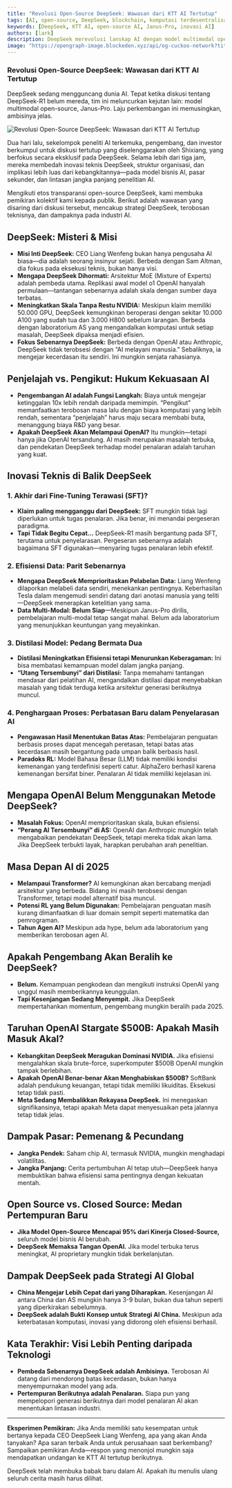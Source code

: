 ```yaml
---
title: "Revolusi Open-Source DeepSeek: Wawasan dari KTT AI Tertutup"
tags: [AI, open-source, DeepSeek, blockchain, komputasi terdesentralisasi]
keywords: [DeepSeek, KTT AI, open-source AI, Janus-Pro, inovasi AI]
authors: [lark]
description: DeepSeek merevolusi lanskap AI dengan model multimodal open-source-nya, Janus-Pro. Artikel ini menggali wawasan dari KTT AI tertutup baru-baru ini, mengeksplorasi inovasi teknis DeepSeek, fokus strategis, dan potensi dampaknya pada industri AI.
image: "https://opengraph-image.blockeden.xyz/api/og-cuckoo-network?title=Revolusi%20Open-Source%20DeepSeek:%20Wawasan%20dari%20KTT%20AI%20Tertutup"
---
```


### **Revolusi Open-Source DeepSeek: Wawasan dari KTT AI Tertutup**

DeepSeek sedang mengguncang dunia AI. Tepat ketika diskusi tentang DeepSeek-R1 belum mereda, tim ini meluncurkan kejutan lain: model multimodal open-source, Janus-Pro. Laju perkembangan ini memusingkan, ambisinya jelas.

![Revolusi Open-Source DeepSeek: Wawasan dari KTT AI Tertutup](https://opengraph-image.blockeden.xyz/api/og-cuckoo-network?title=Revolusi%20Open-Source%20DeepSeek:%20Wawasan%20dari%20KTT%20AI%20Tertutup)

Dua hari lalu, sekelompok peneliti AI terkemuka, pengembang, dan investor berkumpul untuk diskusi tertutup yang diselenggarakan oleh Shixiang, yang berfokus secara eksklusif pada DeepSeek. Selama lebih dari tiga jam, mereka membedah inovasi teknis DeepSeek, struktur organisasi, dan implikasi lebih luas dari kebangkitannya—pada model bisnis AI, pasar sekunder, dan lintasan jangka panjang penelitian AI.

Mengikuti etos transparansi open-source DeepSeek, kami membuka pemikiran kolektif kami kepada publik. Berikut adalah wawasan yang disaring dari diskusi tersebut, mencakup strategi DeepSeek, terobosan teknisnya, dan dampaknya pada industri AI.

## **DeepSeek: Misteri & Misi**

- **Misi Inti DeepSeek:** CEO Liang Wenfeng bukan hanya pengusaha AI biasa—dia adalah seorang insinyur sejati. Berbeda dengan Sam Altman, dia fokus pada eksekusi teknis, bukan hanya visi.
- **Mengapa DeepSeek Dihormati:** Arsitektur MoE (Mixture of Experts) adalah pembeda utama. Replikasi awal model o1 OpenAI hanyalah permulaan—tantangan sebenarnya adalah skala dengan sumber daya terbatas.
- **Meningkatkan Skala Tanpa Restu NVIDIA:** Meskipun klaim memiliki 50.000 GPU, DeepSeek kemungkinan beroperasi dengan sekitar 10.000 A100 yang sudah tua dan 3.000 H800 sebelum larangan. Berbeda dengan laboratorium AS yang mengandalkan komputasi untuk setiap masalah, DeepSeek dipaksa menjadi efisien.
- **Fokus Sebenarnya DeepSeek:** Berbeda dengan OpenAI atau Anthropic, DeepSeek tidak terobsesi dengan “AI melayani manusia.” Sebaliknya, ia mengejar kecerdasan itu sendiri. Ini mungkin senjata rahasianya.

## **Penjelajah vs. Pengikut: Hukum Kekuasaan AI**

- **Pengembangan AI adalah Fungsi Langkah:** Biaya untuk mengejar ketinggalan 10x lebih rendah daripada memimpin. “Pengikut” memanfaatkan terobosan masa lalu dengan biaya komputasi yang lebih rendah, sementara “penjelajah” harus maju secara membabi buta, menanggung biaya R&D yang besar.
- **Apakah DeepSeek Akan Melampaui OpenAI?** Itu mungkin—tetapi hanya jika OpenAI tersandung. AI masih merupakan masalah terbuka, dan pendekatan DeepSeek terhadap model penalaran adalah taruhan yang kuat.

## **Inovasi Teknis di Balik DeepSeek**

### **1. Akhir dari Fine-Tuning Terawasi (SFT)?**

- **Klaim paling mengganggu dari DeepSeek:** SFT mungkin tidak lagi diperlukan untuk tugas penalaran. Jika benar, ini menandai pergeseran paradigma.
- **Tapi Tidak Begitu Cepat…** DeepSeek-R1 masih bergantung pada SFT, terutama untuk penyelarasan. Pergeseran sebenarnya adalah bagaimana SFT digunakan—menyaring tugas penalaran lebih efektif.

### **2. Efisiensi Data: Parit Sebenarnya**

- **Mengapa DeepSeek Memprioritaskan Pelabelan Data:** Liang Wenfeng dilaporkan melabeli data sendiri, menekankan pentingnya. Keberhasilan Tesla dalam mengemudi sendiri datang dari anotasi manusia yang teliti—DeepSeek menerapkan ketelitian yang sama.
- **Data Multi-Modal: Belum Siap**—Meskipun Janus-Pro dirilis, pembelajaran multi-modal tetap sangat mahal. Belum ada laboratorium yang menunjukkan keuntungan yang meyakinkan.

### **3. Distilasi Model: Pedang Bermata Dua**

- **Distilasi Meningkatkan Efisiensi tetapi Menurunkan Keberagaman:** Ini bisa membatasi kemampuan model dalam jangka panjang.
- **“Utang Tersembunyi” dari Distilasi:** Tanpa memahami tantangan mendasar dari pelatihan AI, mengandalkan distilasi dapat menyebabkan masalah yang tidak terduga ketika arsitektur generasi berikutnya muncul.

### **4. Penghargaan Proses: Perbatasan Baru dalam Penyelarasan AI**

- **Pengawasan Hasil Menentukan Batas Atas:** Pembelajaran penguatan berbasis proses dapat mencegah peretasan, tetapi batas atas kecerdasan masih bergantung pada umpan balik berbasis hasil.
- **Paradoks RL:** Model Bahasa Besar (LLM) tidak memiliki kondisi kemenangan yang terdefinisi seperti catur. AlphaZero berhasil karena kemenangan bersifat biner. Penalaran AI tidak memiliki kejelasan ini.

## **Mengapa OpenAI Belum Menggunakan Metode DeepSeek?**

- **Masalah Fokus:** OpenAI memprioritaskan skala, bukan efisiensi.
- **“Perang AI Tersembunyi” di AS:** OpenAI dan Anthropic mungkin telah mengabaikan pendekatan DeepSeek, tetapi mereka tidak akan lama. Jika DeepSeek terbukti layak, harapkan perubahan arah penelitian.

## **Masa Depan AI di 2025**

- **Melampaui Transformer?** AI kemungkinan akan bercabang menjadi arsitektur yang berbeda. Bidang ini masih terobsesi dengan Transformer, tetapi model alternatif bisa muncul.
- **Potensi RL yang Belum Digunakan:** Pembelajaran penguatan masih kurang dimanfaatkan di luar domain sempit seperti matematika dan pemrograman.
- **Tahun Agen AI?** Meskipun ada hype, belum ada laboratorium yang memberikan terobosan agen AI.

## **Apakah Pengembang Akan Beralih ke DeepSeek?**

- **Belum.** Kemampuan pengkodean dan mengikuti instruksi OpenAI yang unggul masih memberikannya keunggulan.
- **Tapi Kesenjangan Sedang Menyempit.** Jika DeepSeek mempertahankan momentum, pengembang mungkin beralih pada 2025.

## **Taruhan OpenAI Stargate $500B: Apakah Masih Masuk Akal?**

- **Kebangkitan DeepSeek Meragukan Dominasi NVIDIA.** Jika efisiensi mengalahkan skala brute-force, superkomputer $500B OpenAI mungkin tampak berlebihan.
- **Apakah OpenAI Benar-benar Akan Menghabiskan $500B?** SoftBank adalah pendukung keuangan, tetapi tidak memiliki likuiditas. Eksekusi tetap tidak pasti.
- **Meta Sedang Membalikkan Rekayasa DeepSeek.** Ini menegaskan signifikansinya, tetapi apakah Meta dapat menyesuaikan peta jalannya tetap tidak jelas.

## **Dampak Pasar: Pemenang & Pecundang**

- **Jangka Pendek:** Saham chip AI, termasuk NVIDIA, mungkin menghadapi volatilitas.
- **Jangka Panjang:** Cerita pertumbuhan AI tetap utuh—DeepSeek hanya membuktikan bahwa efisiensi sama pentingnya dengan kekuatan mentah.

## **Open Source vs. Closed Source: Medan Pertempuran Baru**

- **Jika Model Open-Source Mencapai 95% dari Kinerja Closed-Source,** seluruh model bisnis AI berubah.
- **DeepSeek Memaksa Tangan OpenAI.** Jika model terbuka terus meningkat, AI proprietary mungkin tidak berkelanjutan.

## **Dampak DeepSeek pada Strategi AI Global**

- **China Mengejar Lebih Cepat dari yang Diharapkan.** Kesenjangan AI antara China dan AS mungkin hanya 3-9 bulan, bukan dua tahun seperti yang diperkirakan sebelumnya.
- **DeepSeek adalah Bukti Konsep untuk Strategi AI China.** Meskipun ada keterbatasan komputasi, inovasi yang didorong oleh efisiensi berhasil.

## **Kata Terakhir: Visi Lebih Penting daripada Teknologi**

- **Pembeda Sebenarnya DeepSeek adalah Ambisinya.** Terobosan AI datang dari mendorong batas kecerdasan, bukan hanya menyempurnakan model yang ada.
- **Pertempuran Berikutnya adalah Penalaran.** Siapa pun yang mempelopori generasi berikutnya dari model penalaran AI akan menentukan lintasan industri.

------

**Eksperimen Pemikiran:**
 Jika Anda memiliki satu kesempatan untuk bertanya kepada CEO DeepSeek Liang Wenfeng, apa yang akan Anda tanyakan? Apa saran terbaik Anda untuk perusahaan saat berkembang? Sampaikan pemikiran Anda—respon yang menonjol mungkin saja mendapatkan undangan ke KTT AI tertutup berikutnya.

DeepSeek telah membuka babak baru dalam AI. Apakah itu menulis ulang seluruh cerita masih harus dilihat.
